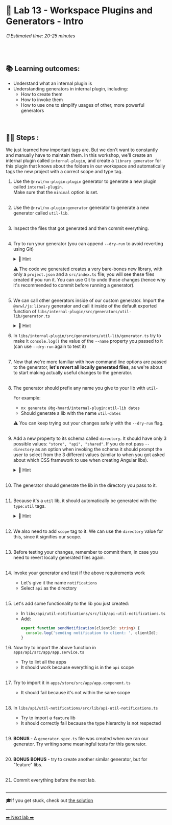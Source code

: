 # 🧸️ Lab 13 - Workspace Plugins and Generators - Intro

###### ⏰ Estimated time: 20-25 minutes

<br />

## 📚 Learning outcomes:

- Understand what an internal plugin is
- Understanding generators in internal plugin, including:
  - How to create them
  - How to invoke them
  - How to use one to simplify usages of other, more powerful generators
    <br /><br /><br />

## 🏋️‍♀️ Steps :

We just learned how important tags are. But we don't want to constantly and manually
have to maintain them. In this workshop, we'll create an internal plugin called
`internal-plugin`, and create a `library generator` for this plugin that knows
about the folders in our workspace and automatically tags the new project with a correct
scope and type tag.

1.  Use the `@nrwl/nx-plugin:plugin` generator to generate a new plugin called
    `internal-plugin`.<br /> 
    Make sure that the `minimal` option is set.
    <br /> <br />

2.  Use the `@nrwl/nx-plugin:generator` generator to generate a new generator called
    `util-lib`.
    <br /> <br />

3.  Inspect the files that got generated and then commit everything.
    <br /> <br />

4.  Try to run your generator (you can append `--dry-run` to avoid reverting using Git)

    <details>
    <summary>🐳 Hint</summary>

    Run `npx nx list` to see your newly created plugin in the list of installed plugins:

    ```shell
    % npx nx list

    >  NX   Local workspace plugins:

        @bg-hoard/internal-plugin (generators)
    ```

    Run `npx nx list @bg-hoard/internal-plugin` to see our generator details:

    ```shell
    % npx nx list @bg-hoard/internal-plugin

    >  NX   Capabilities in @bg-hoard/internal-plugin:

      GENERATORS

      util-lib : util-lib generator
    ```

    You call generators from this local plugin using the same syntax you would with any plugin:

    ```shell
    nx generate <plugin name>:<generator name> [...options]
    ```

    </details>

    ⚠️ The code we generated creates a very bare-bones new library, with only a `project.json` and a `src/index.ts` file; you will see these files created if you run it.
     You can use Git to undo those changes (hence why it's recommended to commit before running a generator).
    <br /> <br />

5.  We can call other generators inside of our custom generator. Import the `@nrwl/js:library` generator and call it inside of the default exported function of `libs/internal-plugin/src/generators/util-lib/generator.ts`

    <details>
    <summary>🐳 Hint</summary>

    ```typescript
    import { libraryGenerator } from '@nrwl/workspace/generators';

    export default async function (tree: Tree, schema: UtilLibGeneratorSchema) {
      await libraryGenerator(tree, schema);
      // ...
    }
    ```
    </details>

6.  In `libs/internal-plugin/src/generators/util-lib/generator.ts` try to make it `console.log()` the value of the `--name` property you passed to it (can use `--dry-run` again to test it)
    <br /> <br />

7.  Now that we're more familiar with how command line options are passed to the generator,
    **let's revert all locally generated files**, as we're about to start making actually useful changes to the generator.
    <br /> <br />

8.  The generator should prefix any name you give to your lib with `util-`

    For example:

    - `nx generate @bg-hoard/internal-plugin:util-lib dates`
    - Should generate a lib with the name `util-dates`

    ⚠️ You can keep trying out your changes safely with the `--dry-run` flag.️
    <br /> <br />

9.  Add a new property to its schema called `directory`. It should have only 3 possible values:
    `"store", "api", "shared"`. If you do not pass `--directory` as an option when invoking the
    schema it should prompt the user to select from the 3 different values (similar to when you got
    asked about which CSS framework to use when creating Angular libs).

    <details>
    <summary>🐳 Hint</summary>

    [Adding dynamic prompts](https://nx.dev/recipes/generators/generator-options#adding-dynamic-prompts)

    </details>
    <br />

10. The generator should generate the lib in the directory you pass to it.
    <br /> <br />

11. Because it's a `util` lib, it should automatically be generated with the `type:util` tags.

    <details>
    <summary>🐳 Hint</summary>

    Consult the `@nrwl/js:lib` [docs](https://nx.dev/packages/js/generators/library)
    for possible options you can pass to it.

    </details>
    <br />

12. We also need to add `scope` tag to it. We can use the `directory` value for this, since it signifies our scope.
    <br /> <br />

13. Before testing your changes, remember to commit them, in case you need to revert
    locally generated files again.
    <br /> <br />

14. Invoke your generator and test if the above requirements work

    - Let's give it the name `notifications`
    - Select `api` as the directory
      <br /> <br />

15. Let's add some functionality to the lib you just created:

    - In `libs/api/util-notifications/src/lib/api-util-notifications.ts`
    - Add:
      ```typescript
      export function sendNotification(clientId: string) {
        console.log('sending notification to client: ', clientId);
      }
      ```

16. Now try to import the above function in `apps/api/src/app/app.service.ts`
    - Try to lint all the apps
    - It should work because everything is in the `api` scope
      <br /> <br />
17. Try to import it in `apps/store/src/app/app.component.ts`
    - It should fail because it's not within the same scope
      <br /> <br />
18. In `libs/api/util-notifications/src/lib/api-util-notifications.ts`
    - Try to import a `feature` lib
    - It should correctly fail because the type hierarchy is not respected
      <br /> <br />
19. **BONUS -** A `generator.spec.ts` file was created when we ran our generator. Try writing some meaningful tests for this generator.
    <br /> <br />

20. **BONUS BONUS** - try to create another similar generator, but for "feature" libs.
    <br /> <br />

21. Commit everything before the next lab.
    <br /> <br />

---

🎓If you get stuck, check out [the solution](SOLUTION.md)

---

[➡️ Next lab ➡️](../lab14/LAB.md)
